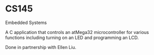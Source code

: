 CS145
=====

Embedded Systems

A C application that controls an atMega32 microcontroller for various functions including turning on an LED and programming an LCD.

Done in partnership with Ellen Liu.
